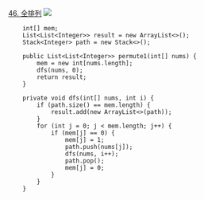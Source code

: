 [46\. 全排列](https://leetcode-cn.com/problems/permutations/)
![](https://upload-images.jianshu.io/upload_images/19741117-5924eee9ff1c236a.png?imageMogr2/auto-orient/strip%7CimageView2/2/w/1240)
```
    int[] mem;
    List<List<Integer>> result = new ArrayList<>();
    Stack<Integer> path = new Stack<>();

    public List<List<Integer>> permute1(int[] nums) {
        mem = new int[nums.length];
        dfs(nums, 0);
        return result;
    }

    private void dfs(int[] nums, int i) {
        if (path.size() == mem.length) {
            result.add(new ArrayList<>(path));
        }
        for (int j = 0; j < mem.length; j++) {
            if (mem[j] == 0) {
                mem[j] = 1;
                path.push(nums[j]);
                dfs(nums, i++);
                path.pop();
                mem[j] = 0;
            }
        }
    }
    
```
